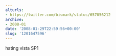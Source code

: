 ```yaml
---
alturls:
- https://twitter.com/bismark/status/657056212
archive:
- 2008-01
date: '2008-01-29T22:59:56+00:00'
slug: '1201647596'
---
```


hating vista SP1

